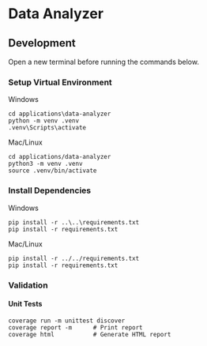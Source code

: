 # Data Analyzer

## Development

Open a new terminal before running the commands below.

### Setup Virtual Environment

Windows
```
cd applications\data-analyzer
python -m venv .venv
.venv\Scripts\activate
```

Mac/Linux
```
cd applications/data-analyzer
python3 -m venv .venv
source .venv/bin/activate
```

### Install Dependencies

Windows
```
pip install -r ..\..\requirements.txt
pip install -r requirements.txt
```

Mac/Linux
```
pip install -r ../../requirements.txt
pip install -r requirements.txt
```

### Validation

#### Unit Tests

```
coverage run -m unittest discover
coverage report -m      # Print report
coverage html           # Generate HTML report
```
